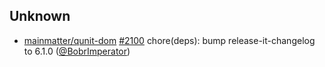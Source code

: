 
## Unknown

- [mainmatter/qunit-dom] [#2100](https://github.com/mainmatter/qunit-dom/pull/2100) chore(deps): bump release-it-changelog to 6.1.0 ([@BobrImperator])

[@BobrImperator]: https://github.com/BobrImperator
[mainmatter/qunit-dom]: https://github.com/mainmatter/qunit-dom
